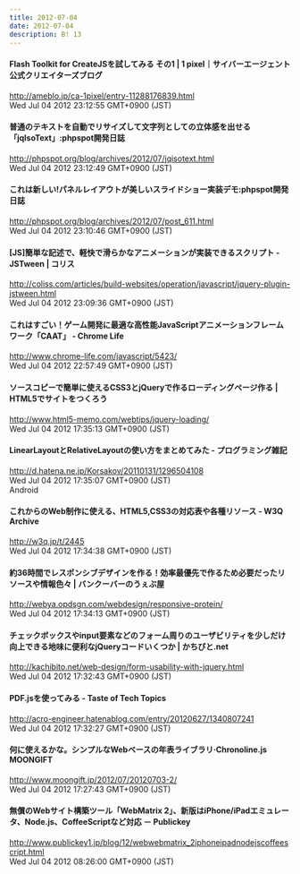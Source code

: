 ```yaml
---
title: 2012-07-04
date: 2012-07-04
description: B! 13
---
```


#### Flash Toolkit for CreateJSを試してみる その1 | 1 pixel｜サイバーエージェント公式クリエイターズブログ
http://ameblo.jp/ca-1pixel/entry-11288176839.html<br>
Wed Jul 04 2012 23:12:55 GMT+0900 (JST)<br>


#### 普通のテキストを自動でリサイズして文字列としての立体感を出せる「jqIsoText」:phpspot開発日誌
http://phpspot.org/blog/archives/2012/07/jqisotext.html<br>
Wed Jul 04 2012 23:12:49 GMT+0900 (JST)<br>


#### これは新しい!パネルレイアウトが美しいスライドショー実装デモ:phpspot開発日誌
http://phpspot.org/blog/archives/2012/07/post_611.html<br>
Wed Jul 04 2012 23:10:46 GMT+0900 (JST)<br>


####   [JS]簡単な記述で、軽快で滑らかなアニメーションが実装できるスクリプト -JSTween | コリス
http://coliss.com/articles/build-websites/operation/javascript/jquery-plugin-jstween.html<br>
Wed Jul 04 2012 23:09:36 GMT+0900 (JST)<br>


#### これはすごい！ゲーム開発に最適な高性能JavaScriptアニメーションフレームワーク「CAAT」 - Chrome Life
http://www.chrome-life.com/javascript/5423/<br>
Wed Jul 04 2012 22:57:49 GMT+0900 (JST)<br>


#### ソースコピーで簡単に使えるCSS3とjQueryで作るローディングページ作る | HTML5でサイトをつくろう
http://www.html5-memo.com/webtips/jquery-loading/<br>
Wed Jul 04 2012 17:35:13 GMT+0900 (JST)<br>


#### LinearLayoutとRelativeLayoutの使い方をまとめてみた - プログラミング雑記
http://d.hatena.ne.jp/Korsakov/20110131/1296504108<br>
Wed Jul 04 2012 17:35:07 GMT+0900 (JST)<br>
Android


#### これからのWeb制作に使える、HTML5,CSS3の対応表や各種リソース - W3Q Archive
http://w3q.jp/t/2445<br>
Wed Jul 04 2012 17:34:38 GMT+0900 (JST)<br>


#### 約36時間でレスポンシブデザインを作る！効率最優先で作るため必要だったリソースや情報色々 | バンクーバーのうぇぶ屋
http://webya.opdsgn.com/webdesign/responsive-protein/<br>
Wed Jul 04 2012 17:34:13 GMT+0900 (JST)<br>


#### チェックボックスやinput要素などのフォーム周りのユーザビリティを少しだけ向上できる地味に便利なjQueryコードいくつか | かちびと.net
http://kachibito.net/web-design/form-usability-with-jquery.html<br>
Wed Jul 04 2012 17:32:43 GMT+0900 (JST)<br>


#### PDF.jsを使ってみる - Taste of Tech Topics
http://acro-engineer.hatenablog.com/entry/20120627/1340807241<br>
Wed Jul 04 2012 17:32:27 GMT+0900 (JST)<br>


#### 何に使えるかな。シンプルなWebベースの年表ライブラリ·Chronoline.js MOONGIFT
http://www.moongift.jp/2012/07/20120703-2/<br>
Wed Jul 04 2012 17:27:43 GMT+0900 (JST)<br>


#### 無償のWebサイト構築ツール「WebMatrix 2」、新版はiPhone/iPadエミュレータ、Node.js、CoffeeScriptなど対応 － Publickey
http://www.publickey1.jp/blog/12/webwebmatrix_2iphoneipadnodejscoffeescript.html<br>
Wed Jul 04 2012 08:26:00 GMT+0900 (JST)<br>


